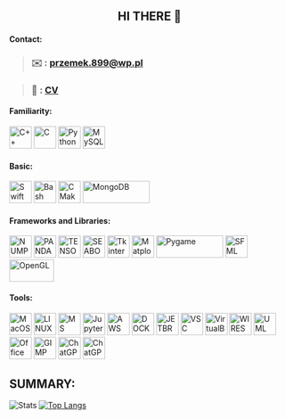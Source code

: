 <!DOCTYPE html>
<html>
<body>
  <h2 align="center">
      HI THERE 👋
  </h2>
  <div>
      <h4 align="left">
        Contact:
      </h4>
    <blockquote>
      <h3 align="left">
        ✉️ :
        <a href="mailto:przemek.899@wp.pl">przemek.899@wp.pl</a>
      </h3>
    </blockquote>
    <blockquote>
      <h3 align="left">
        📄 :
        <a href="https://github.com/przemek890/przemek890/blob/main/Przemys%C5%82aw_Janiszewski_CV.pdf">
          CV
        </a>
      </h3>
    </blockquote>
  </div>
  
  <h4>Familiarity:</h4>
  <p align="left">
    <a href="https://isocpp.org/"><img src="https://img.icons8.com/color/512/c-plus-plus-logo.png" alt="C++" width="40" height="40"/></a>
    <a href="https://www.learn-c.org/"><img src="https://img.icons8.com/color/512/c-programming.png" alt="C" width="40" height="40"/></a>
    <a href="https://www.python.org/"><img src="https://img.icons8.com/color/512/python.png" alt="Python" width="40" height="40"/></a>
    <a href="https://www.mysql.com/"><img src="https://img.icons8.com/color/512/mysql.png" alt="MySQL" width="40" height="40"/></a>
  </p>

  <h4>Basic:</h4>
  <p align="left">
    <a href="https://developer.apple.com/swift/"><img src="https://img.icons8.com/color/512/swift.png" alt="Swift" width="40" height="40"/></a>
    <a href="https://www.gnu.org/software/bash/"><img src="https://img.icons8.com/color/512/bash.png" alt="Bash" width="40" height="40"/></a>
    <a href="https://cmake.org/"><img src="https://upload.wikimedia.org/wikipedia/commons/thumb/1/13/Cmake.svg/480px-Cmake.svg.png" alt="CMake" width="40" height="40"/></a>
    <a href="https://www.mongodb.com/"><img src="https://upload.wikimedia.org/wikipedia/commons/9/93/MongoDB_Logo.svg" alt="MongoDB" width="120" height="40"/></a>
  </p>

  <h4>Frameworks and Libraries:</h4>
  <p align="left">
    <a href="https://numpy.org/"><img src="https://img.icons8.com/color/512/numpy.png" alt="NUMPY" width="40" height="40"/></a>
    <a href="https://pandas.pydata.org/"><img src="https://img.icons8.com/color/512/pandas.png" alt="PANDAS" width="40" height="40"/></a>
    <a href="https://www.tensorflow.org/?hl=en"><img src="https://img.icons8.com/color/512/tensorflow.png" alt="TENSORFLOW" width="40" height="40"/></a>
    <a href="https://seaborn.pydata.org/"><img src="https://seaborn.pydata.org/_static/logo-wide-lightbg.svg" alt="SEABORN" width="40" height="40"/></a>
    <a href="https://docs.python.org/3/library/tkinter.html"><img src="https://static.javatpoint.com/python/images/tkinter-tutorial.png" alt="Tkinter" width="40" height="40"/></a>
    <a href="https://matplotlib.org/"><img src="https://upload.wikimedia.org/wikipedia/commons/thumb/0/01/Created_with_Matplotlib-logo.svg/2048px-Created_with_Matplotlib-logo.svg.png" alt="Matplotlib" width="40" height="40"/></a>
    <a href="https://www.pygame.org"><img src="https://www.pygame.org/docs/_static/pygame_lofi.png" alt="Pygame" width="120" height="40"/></a>
    <a href="https://www.sfml-dev.org/"><img src="https://www.sfml-dev.org/download/goodies/sfml-icon-small.png" alt="SFML" width="40" height="40"/></a>
    <a href="https://www.opengl.org"><img src="https://upload.wikimedia.org/wikipedia/commons/thumb/2/21/OpenGL_logo.svg/512px-OpenGL_logo.svg.png" alt="OpenGL" width="80" height="40"/></a>
  </p>

  <h4>Tools:</h4>
  <p align="left">
    <a href="https://www.apple.com"><img src="https://img.icons8.com/officel/512/mac-os.png" alt="MacOS" width="40" height="40"/></a>
    <a href="https://www.linux.org"><img src="https://img.icons8.com/color/512/linux--v1.png" alt="LINUX" width="40" height="40"/></a>
    <a href="https://www.microsoft.com/en-us/windows/get-windows-11"><img src="https://img.icons8.com/color/512/windows-11.png" alt="MS Windows" width="40" height="40"/></a>
    <a href="https://jupyter.org/"><img src="https://img.icons8.com/fluency/512/jupyter.png" alt="Jupyter" width="40" height="40"/></a>
    <a href="https://aws.amazon.com/"><img src="https://img.icons8.com/color/512/amazon-web-services.png" alt="AWS" width="40" height="40"/></a>
    <a href="https://www.docker.com/"><img src="https://img.icons8.com/color/512/docker.png" alt="DOCKER" width="40" height="40"/></a>
    <a href="https://www.jetbrains.com/"><img src="https://img.icons8.com/color/512/jetbrains.png" alt="JETBRAINS" width="40" height="40"/></a>
    <a href="https://code.visualstudio.com/"><img src="https://img.icons8.com/fluency/512/visual-studio-code-2019.png" alt="VSC" width="40" height="40"/></a>
    <a href="https://www.virtualbox.org/"><img src="https://img.icons8.com/color/512/virtualbox.png" alt="VirtualBox" width="40" height="40"/></a>
    <a href="https://www.wireshark.org/"><img src="https://img.icons8.com/?size=512&id=rOHcpTUtCTjr&format=png" alt="WIRESHARK" width="40" height="40"/></a>
    <a href="https://www.uml.org/"><img src="https://upload.wikimedia.org/wikipedia/commons/thumb/d/d5/UML_logo.svg/400px-UML_logo.svg.png" alt="UML" width="40" height="40"/></a>
    <a href="https://www.microsoft.com/pl-pl/microsoft-365"><img src="https://upload.wikimedia.org/wikipedia/commons/thumb/0/0e/Microsoft_365_%282022%29.svg/512px-Microsoft_365_%282022%29.svg.png" alt="Office 365" width="40" height="40"/></a>
    <a href="https://www.gimp.org/"><img src="https://img.icons8.com/color/512/gimp.png" alt="GIMP" width="40" height="40"/></a>
    <a href="https://chat.openai.com/"><img src="https://img.icons8.com/nolan/512/chatgpt.png" alt="ChatGPT" width="40" height="40"/></a>
    <a href="https://git-scm.com"><img src="https://img.icons8.com/color/48/git.png" alt="ChatGPT" width="40" height="40"/></a>
  </p>

  <div style="flex: 1;">
    <h2 align="left">SUMMARY:</h2>
  </div>
  <div style="flex: 1;">
    <img src="https://github-readme-stats.vercel.app/api?username=przemek890&show_icons=true&theme=transparent&hide=issues,prs,contribs" alt="Stats">
    <a href="https://github.com/anuraghazra/github-readme-stats">
      <img src="https://github-readme-stats.vercel.app/api/top-langs/?username=przemek890&layout=compact&hide=cmake" alt="Top Langs">
    </a>
  </div>
</div>


</body>
</html>

